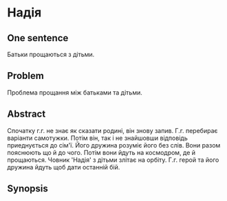 # Надія

## One sentence

Батьки прощаються з дітьми.

## Problem

Проблема прощання між батьками та дітьми.

## Abstract

Спочатку г.г. не знає як сказати родині, він знову запив. Г.г. перебирає варіанти самотужки. Потім він, так і не знайшовши відповідь приеднується до сім'ї. Його дружина розуміє його без слів. Вони разом пояснюють що й до чого. Потім вони йдуть на космодром, де й прощаються. Човник 'Надія' з дітьми злітає на орбіту. Г.г. герой та його дружина йдуть щоб дати останній бій.

## Synopsis

